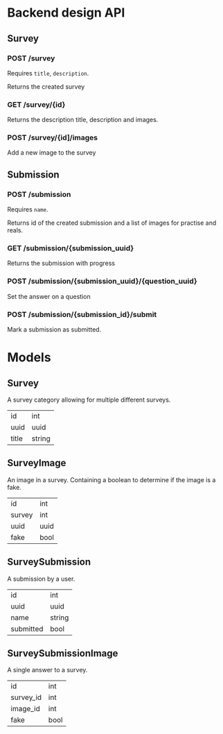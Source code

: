# Backend design API

## Survey
### POST /survey

Requires `title`, `description`.

Returns the created survey

### GET /survey/{id}

Returns the description title, description and images.

### POST /survey/{id]/images

Add a new image to the survey

## Submission
### POST /submission

Requires `name`.

Returns id of the created submission and a list of images for practise and reals.

### GET /submission/{submission_uuid}

Returns the submission with progress

### POST /submission/{submission_uuid}/{question_uuid}

Set the answer on a question

### POST /submission/{submission_id}/submit

Mark a submission as submitted.

# Models

## Survey

A survey category allowing for multiple different surveys.

|||
|---|---|
|id|int
|uuid|uuid
|title|string

## SurveyImage

An image in a survey. Containing a boolean to determine if the image is a fake.

|||
|---|---|
|id|int
|survey|int
|uuid|uuid
|fake|bool

## SurveySubmission

A submission by a user.

|||
|---|---|
|id|int
|uuid|uuid
|name|string
|submitted|bool

## SurveySubmissionImage

A single answer to a survey.

|||
|---|---|
|id|int
|survey_id|int
|image_id|int
|fake|bool
